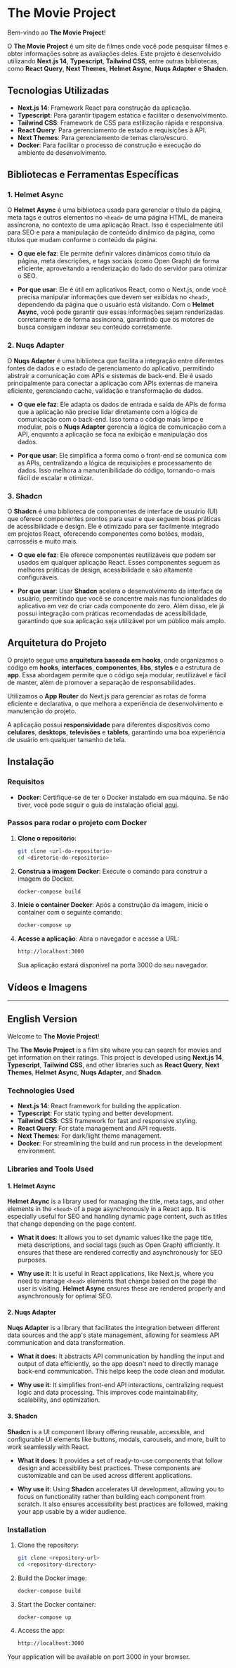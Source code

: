# The Movie Project

Bem-vindo ao **The Movie Project**!

O **The Movie Project** é um site de filmes onde você pode pesquisar filmes e obter informações sobre as avaliações deles. Este projeto é desenvolvido utilizando **Next.js 14**, **Typescript**, **Tailwind CSS**, entre outras bibliotecas, como **React Query**, **Next Themes**, **Helmet Async**, **Nuqs Adapter** e **Shadcn**.

## Tecnologias Utilizadas

- **Next.js 14**: Framework React para construção da aplicação.
- **Typescript**: Para garantir tipagem estática e facilitar o desenvolvimento.
- **Tailwind CSS**: Framework de CSS para estilização rápida e responsiva.
- **React Query**: Para gerenciamento de estado e requisições à API.
- **Next Themes**: Para gerenciamento de temas claro/escuro.
- **Docker**: Para facilitar o processo de construção e execução do ambiente de desenvolvimento.

## Bibliotecas e Ferramentas Específicas

### 1. **Helmet Async**
O **Helmet Async** é uma biblioteca usada para gerenciar o título da página, meta tags e outros elementos no `<head>` de uma página HTML, de maneira assíncrona, no contexto de uma aplicação React. Isso é especialmente útil para SEO e para a manipulação de conteúdo dinâmico da página, como títulos que mudam conforme o conteúdo da página.

- **O que ele faz**: Ele permite definir valores dinâmicos como título da página, meta descrições, e tags sociais (como Open Graph) de forma eficiente, aproveitando a renderização do lado do servidor para otimizar o SEO.
  
- **Por que usar**: Ele é útil em aplicativos React, como o Next.js, onde você precisa manipular informações que devem ser exibidas no `<head>`, dependendo da página que o usuário está visitando. Com o **Helmet Async**, você pode garantir que essas informações sejam renderizadas corretamente e de forma assíncrona, garantindo que os motores de busca consigam indexar seu conteúdo corretamente.

### 2. **Nuqs Adapter**
O **Nuqs Adapter** é uma biblioteca que facilita a integração entre diferentes fontes de dados e o estado de gerenciamento do aplicativo, permitindo abstrair a comunicação com APIs e sistemas de back-end. Ele é usado principalmente para conectar a aplicação com APIs externas de maneira eficiente, gerenciando cache, validação e transformação de dados.

- **O que ele faz**: Ele adapta os dados de entrada e saída de APIs de forma que a aplicação não precise lidar diretamente com a lógica de comunicação com o back-end. Isso torna o código mais limpo e modular, pois o **Nuqs Adapter** gerencia a lógica de comunicação com a API, enquanto a aplicação se foca na exibição e manipulação dos dados.
  
- **Por que usar**: Ele simplifica a forma como o front-end se comunica com as APIs, centralizando a lógica de requisições e processamento de dados. Isso melhora a manutenibilidade do código, tornando-o mais fácil de escalar e otimizar.

### 3. **Shadcn**
O **Shadcn** é uma biblioteca de componentes de interface de usuário (UI) que oferece componentes prontos para usar e que seguem boas práticas de acessibilidade e design. Ele é otimizado para ser facilmente integrado em projetos React, oferecendo componentes como botões, modais, carrosséis e muito mais.

- **O que ele faz**: Ele oferece componentes reutilizáveis que podem ser usados em qualquer aplicação React. Esses componentes seguem as melhores práticas de design, acessibilidade e são altamente configuráveis.
  
- **Por que usar**: Usar **Shadcn** acelera o desenvolvimento da interface de usuário, permitindo que você se concentre mais nas funcionalidades do aplicativo em vez de criar cada componente do zero. Além disso, ele já possui integração com práticas recomendadas de acessibilidade, garantindo que sua aplicação seja utilizável por um público mais amplo.

## Arquitetura do Projeto

O projeto segue uma **arquitetura baseada em hooks**, onde organizamos o código em **hooks**, **interfaces**, **componentes**, **libs**, **styles** e a estrutura de **app**. Essa abordagem permite que o código seja modular, reutilizável e fácil de manter, além de promover a separação de responsabilidades.

Utilizamos o **App Router** do Next.js para gerenciar as rotas de forma eficiente e declarativa, o que melhora a experiência de desenvolvimento e manutenção do projeto.

A aplicação possui **responsividade** para diferentes dispositivos como **celulares**, **desktops**, **televisões** e **tablets**, garantindo uma boa experiência de usuário em qualquer tamanho de tela.

## Instalação

### Requisitos

- **Docker**: Certifique-se de ter o Docker instalado em sua máquina. Se não tiver, você pode seguir o guia de instalação oficial [aqui](https://docs.docker.com/get-docker/).

### Passos para rodar o projeto com Docker

1. **Clone o repositório**:
   ```bash
   git clone <url-do-repositorio>
   cd <diretorio-do-repositorio>
   ```

2. **Construa a imagem Docker**:
   Execute o comando para construir a imagem do Docker.
   ```bash
   docker-compose build
   ```

3. **Inicie o container Docker**:
   Após a construção da imagem, inicie o container com o seguinte comando:
   ```bash
   docker-compose up
   ```

4. **Acesse a aplicação**:
   Abra o navegador e acesse a URL:
   ```bash
   http://localhost:3000
   ```

   Sua aplicação estará disponível na porta 3000 do seu navegador.

## Vídeos e Imagens

---

## English Version

Welcome to **The Movie Project**!

The **The Movie Project** is a film site where you can search for movies and get information on their ratings. This project is developed using **Next.js 14**, **Typescript**, **Tailwind CSS**, and other libraries such as **React Query**, **Next Themes**, **Helmet Async**, **Nuqs Adapter**, and **Shadcn**.

### Technologies Used

- **Next.js 14**: React framework for building the application.
- **Typescript**: For static typing and better development.
- **Tailwind CSS**: CSS framework for fast and responsive styling.
- **React Query**: For state management and API requests.
- **Next Themes**: For dark/light theme management.
- **Docker**: For streamlining the build and run process in the development environment.

### Libraries and Tools Used

#### 1. **Helmet Async**
**Helmet Async** is a library used for managing the title, meta tags, and other elements in the `<head>` of a page asynchronously in a React app. It is especially useful for SEO and handling dynamic page content, such as titles that change depending on the page content.

- **What it does**: It allows you to set dynamic values like the page title, meta descriptions, and social tags (such as Open Graph) efficiently. It ensures that these are rendered correctly and asynchronously for SEO purposes.
  
- **Why use it**: It is useful in React applications, like Next.js, where you need to manage `<head>` elements that change based on the page the user is visiting. **Helmet Async** ensures these are rendered properly and asynchronously for optimal SEO.

#### 2. **Nuqs Adapter**
**Nuqs Adapter** is a library that facilitates the integration between different data sources and the app's state management, allowing for seamless API communication and data transformation.

- **What it does**: It abstracts API communication by handling the input and output of data efficiently, so the app doesn't need to directly manage back-end communication. This helps keep the code clean and modular.
  
- **Why use it**: It simplifies front-end API interactions, centralizing request logic and data processing. This improves code maintainability, scalability, and optimization.

#### 3. **Shadcn**
**Shadcn** is a UI component library offering reusable, accessible, and configurable UI elements like buttons, modals, carousels, and more, built to work seamlessly with React.

- **What it does**: It provides a set of ready-to-use components that follow design and accessibility best practices. These components are customizable and can be used across different applications.
  
- **Why use it**: Using **Shadcn** accelerates UI development, allowing you to focus on functionality rather than building each component from scratch. It also ensures accessibility best practices are followed, making your app usable by a wider audience.

### Installation

1. Clone the repository:
   ```bash
   git clone <repository-url>
   cd <repository-directory>
   ```

2. Build the Docker image:
   ```bash
   docker-compose build
   ```

3. Start the Docker container:
   ```bash
   docker-compose up
   ```

4. Access the app:
   ```bash
   http://localhost:3000
   ```

Your application will be available on port 3000 in your browser.

